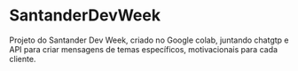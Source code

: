 # SantanderDevWeek
Projeto do Santander Dev Week, criado no Google colab, juntando chatgtp e API para criar mensagens de temas específicos, motivacionais para cada cliente. 
